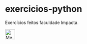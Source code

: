 # exercicios-python
Exercícios feitos faculdade Impacta.

<img alt="Meu e-mail" width="32" src="https://user-images.githubusercontent.com/104741718/180845953-7c63b287-2fdc-4fdb-836d-09ba0496cd46.png"/>

